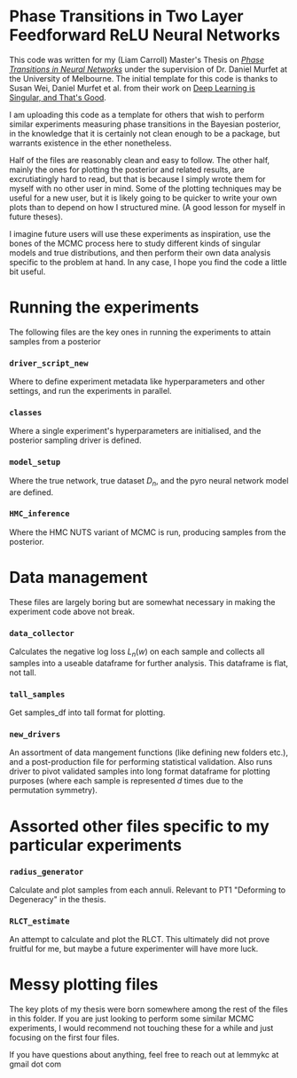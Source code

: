 # Phase Transitions in Two Layer Feedforward ReLU Neural Networks

This code was written for my (Liam Carroll) Master's Thesis on [_Phase Transitions in Neural Networks_](http://therisingsea.org/notes/MSc-Carroll.pdf) under the supervision of Dr. Daniel Murfet at the University of Melbourne. The initial template for this code is thanks to Susan Wei, Daniel Murfet et al. from their work on [Deep Learning is Singular, and That's Good](https://arxiv.org/abs/2010.11560). 

I am uploading this code as a template for others that wish to perform similar experiments measuring phase transitions in the Bayesian posterior, in the knowledge that it is certainly not clean enough to be a package, but warrants existence in the ether nonetheless. 

Half of the files are reasonably clean and easy to follow. The other half, mainly the ones for plotting the posterior and related results, are excrutiatingly hard to read, but that is because I simply wrote them for myself with no other user in mind. Some of the plotting techniques may be useful for a new user, but it is likely going to be quicker to write your own plots than to depend on how I structured mine. (A good lesson for myself in future theses).

I imagine future users will use these experiments as inspiration, use the bones of the MCMC process here to study different kinds of singular models and true distributions, and then perform their own data analysis specific to the problem at hand. In any case, I hope you find the code a little bit useful. 

# Running the experiments
The following files are the key ones in running the experiments to attain samples from a posterior 

### `driver_script_new`
Where to define experiment metadata like hyperparameters and other settings, and run the experiments in parallel.

### `classes`
Where a single experiment's hyperparameters are initialised, and the posterior sampling driver is defined. 

### `model_setup` 
Where the true network, true dataset $D_n$, and the pyro neural network model are defined. 

### `HMC_inference`
Where the HMC NUTS variant of MCMC is run, producing samples from the posterior. 

# Data management
These files are largely boring but are somewhat necessary in making the experiment code above not break. 

### `data_collector`
Calculates the negative log loss $L_n(w)$ on each sample and collects all samples into a useable dataframe for further analysis. This dataframe is flat, not tall. 

### `tall_samples`
Get samples_df into tall format for plotting. 

### `new_drivers`
An assortment of data mangement functions (like defining new folders etc.), and a post-production file for performing statistical validation. Also runs driver to pivot validated samples into long format dataframe for plotting purposes (where each sample is represented $d$ times due to the permutation symmetry). 

# Assorted other files specific to my particular experiments

### `radius_generator`
Calculate and plot samples from each annuli. Relevant to PT1 "Deforming to Degeneracy" in the thesis. 

### `RLCT_estimate`
An attempt to calculate and plot the RLCT. This ultimately did not prove fruitful for me, but maybe a future experimenter will have more luck. 

# Messy plotting files
The key plots of my thesis were born somewhere among the rest of the files in this folder. If you are just looking to perform some similar MCMC experiments, I would recommend not touching these for a while and just focusing on the first four files. 

If you have questions about anything, feel free to reach out at 
lemmykc at gmail dot com
 


